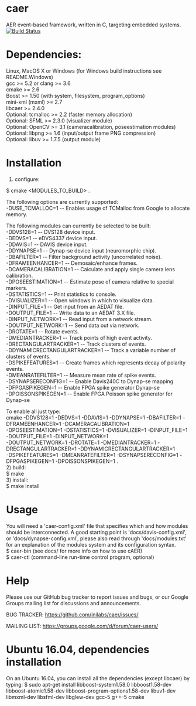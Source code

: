 # caer


AER event-based framework, written in C, targeting embedded systems.<br />
[![Build Status](https://travis-ci.org/inilabs/caer.svg?branch=master)](https://travis-ci.org/inilabs/caer)

# Dependencies:

Linux, MacOS X or Windows (for Windows build instructions see README.Windows) <br />
gcc >= 5.2 or clang >= 3.6 <br />
cmake >= 2.6 <br />
Boost >= 1.50 (with system, filesystem, program_options) <br />
mini-xml (mxml) >= 2.7 <br />
libcaer >= 2.4.0 <br />
Optional: tcmalloc >= 2.2 (faster memory allocation) <br />
Optional: SFML >= 2.3.0 (visualizer module) <br />
Optional: OpenCV >= 3.1 (cameracalibration, poseestimation modules) <br />
Optional: libpng >= 1.6 (input/output frame PNG compression) <br />
Optional: libuv >= 1.7.5 (output module) <br />

# Installation

1) configure: <br />

$ cmake <OPTIONS> <MODULES_TO_BUILD> . <br />

The following options are currently supported: <br />
-DUSE_TCMALLOC=1 -- Enables usage of TCMalloc from Google to allocate memory. <br />

The following modules can currently be selected to be built: <br />
-DDVS128=1 -- DVS128 device input. <br />
-DEDVS=1 -- eDVS4337 device input. <br />
-DDAVIS=1 -- DAVIS device input. <br />
-DDYNAPSE=1 -- Dynap-se device input (neuromorphic chip). <br />
-DBAFILTER=1 -- Filter background activity (uncorrelated noise). <br />
-DFRAMEENHANCER=1 -- Demosaic/enhance frames. <br />
-DCAMERACALIBRATION=1 -- Calculate and apply single camera lens calibration. <br />
-DPOSEESTIMATION=1 -- Estimate pose of camera relative to special markers. <br />
-DSTATISTICS=1 -- Print statistics to console. <br />
-DVISUALIZER=1 -- Open windows in which to visualize data. <br />
-DINPUT_FILE=1 -- Get input from an AEDAT file. <br />
-DOUTPUT_FILE=1 -- Write data to an AEDAT 3.X file. <br />
-DINPUT_NETWORK=1 -- Read input from a network stream. <br />
-DOUTPUT_NETWORK=1 -- Send data out via network. <br />
-DROTATE=1 -- Rotate events. <br />
-DMEDIANTRACKER=1 -- Track points of high event activity. <br />
-DRECTANGULARTRACKER=1 -- Track clusters of events. <br />
-DDYNAMICRECTANGULARTRACKER=1 -- Track a variable number of clusters of events. <br />
-DSPIKEFEATURES=1 -- Create frames which represents decay of polarity events. <br />
-DMEANRATEFILTER=1 -- Measure mean rate of spike events. <br />
-DSYNAPSERECONFIG=1 -- Enable Davis240C to Dynap-se mapping  <br />
-DFPGASPIKEGEN=1 -- Enable FPGA spike generator Dynap-se <br />
-DPOISSONSPIKEGEN=1 -- Enable FPGA Poisson spike generator for Dynap-se <br />

To enable all just type: <br />
 cmake -DDVS128=1 -DEDVS=1 -DDAVIS=1 -DDYNAPSE=1 -DBAFILTER=1 -DFRAMEENHANCER=1 -DCAMERACALIBRATION=1  
 -DPOSEESTIMATION=1 -DSTATISTICS=1  -DVISUALIZER=1 -DINPUT_FILE=1 -DOUTPUT_FILE=1 -DINPUT_NETWORK=1  
 -DOUTPUT_NETWORK=1 -DROTATE=1 -DMEDIANTRACKER=1  -DRECTANGULARTRACKER=1 -DDYNAMICRECTANGULARTRACKER=1  
 -DSPIKEFEATURES=1  -DMEANRATEFILTER=1 -DSYNAPSERECONFIG=1 -DFPGASPIKEGEN=1 -DPOISSONSPIKEGEN=1 .
<br />
2) build:
<br />
$ make
<br />
3) install:
<br />
$ make install
<br />
# Usage

You will need a 'caer-config.xml' file that specifies which and how modules
should be interconnected. A good starting point is 'docs/davis-config.xml', 
or 'docs/dynapse-config.xml', please also read through 'docs/modules.txt' for 
an explanation of the modules system and its configuration syntax.
<br />
$ caer-bin (see docs/ for more info on how to use cAER) <br />
$ caer-ctl (command-line run-time control program, optional) <br />

# Help

Please use our GitHub bug tracker to report issues and bugs, or
our Google Groups mailing list for discussions and announcements.

BUG TRACKER: https://github.com/inilabs/caer/issues/

MAILING LIST: https://groups.google.com/d/forum/caer-users/

# Ubuntu 16.04, dependencies installation

On an Ubuntu 16.04, you can install all the dependencies (except libcaer) by typing: 
$ sudo apt-get install libboost-system1.58.0 libboost1.58-dev libboost-atomic1.58-dev libboost-program-options1.58-dev libuv1-dev libmxml-dev libsfml-dev libglew-dev gcc-5 g++-5 cmake
